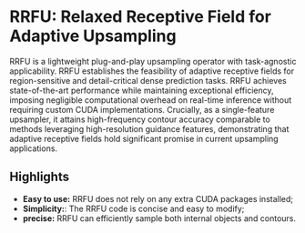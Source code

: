 # RRFU: Relaxed Receptive Field for Adaptive Upsampling

RRFU is a lightweight plug-and-play upsampling operator with task-agnostic applicability. RRFU establishes the feasibility of adaptive receptive fields for region-sensitive and detail-critical dense prediction tasks. RRFU achieves state-of-the-art performance while maintaining exceptional efficiency, imposing negligible computational overhead on real-time inference without requiring custom CUDA implementations. Crucially, as a single-feature upsampler, it attains high-frequency contour accuracy comparable to methods leveraging high-resolution guidance features, demonstrating that adaptive receptive fields hold significant promise in current upsampling applications.

## Highlights

- **Easy to use:** RRFU does not rely on any extra CUDA packages installed;
- **Simplicity:**: The RRFU code is concise and easy to modify;
- **precise:** RRFU can efficiently sample both internal objects and contours.

